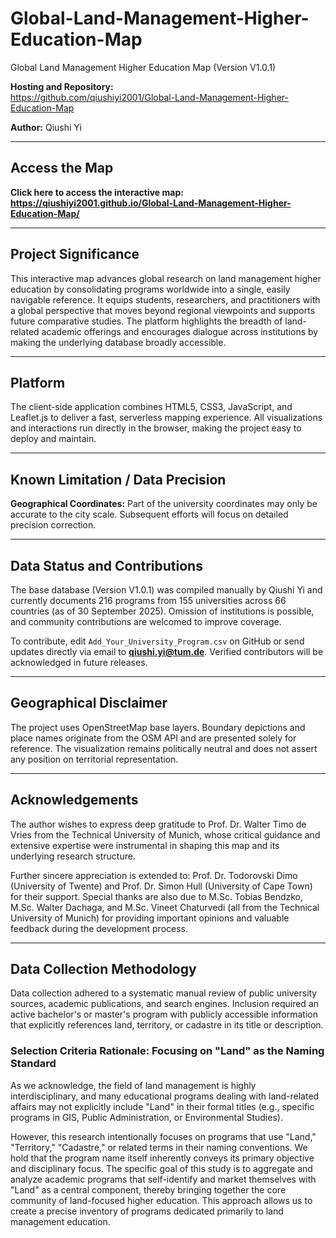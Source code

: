 # Global-Land-Management-Higher-Education-Map

Global Land Management Higher Education Map (Version V1.0.1)

**Hosting and Repository:**  
https://github.com/qiushiyi2001/Global-Land-Management-Higher-Education-Map

**Author:** Qiushi Yi

---

## **Access the Map**

**Click here to access the interactive map:**  
**https://qiushiyi2001.github.io/Global-Land-Management-Higher-Education-Map/**

---

## **Project Significance**

This interactive map advances global research on land management higher education by consolidating programs worldwide into a single, easily navigable reference. It equips students, researchers, and practitioners with a global perspective that moves beyond regional viewpoints and supports future comparative studies. The platform highlights the breadth of land-related academic offerings and encourages dialogue across institutions by making the underlying database broadly accessible.

---

## **Platform**

The client-side application combines HTML5, CSS3, JavaScript, and Leaflet.js to deliver a fast, serverless mapping experience. All visualizations and interactions run directly in the browser, making the project easy to deploy and maintain.

---

## **Known Limitation / Data Precision**

**Geographical Coordinates:** Part of the university coordinates may only be accurate to the city scale. Subsequent efforts will focus on detailed precision correction.

---

## **Data Status and Contributions**

The base database (Version V1.0.1) was compiled manually by Qiushi Yi and currently documents 216 programs from 155 universities across 66 countries (as of 30 September 2025). Omission of institutions is possible, and community contributions are welcomed to improve coverage.

To contribute, edit `Add_Your_University_Program.csv` on GitHub or send updates directly via email to **qiushi.yi@tum.de**. Verified contributors will be acknowledged in future releases.

---

## **Geographical Disclaimer**

The project uses OpenStreetMap base layers. Boundary depictions and place names originate from the OSM API and are presented solely for reference. The visualization remains politically neutral and does not assert any position on territorial representation.

---

## **Acknowledgements**

The author wishes to express deep gratitude to Prof. Dr. Walter Timo de Vries from the Technical University of Munich, whose critical guidance and extensive expertise were instrumental in shaping this map and its underlying research structure.

Further sincere appreciation is extended to: Prof. Dr. Todorovski Dimo (University of Twente) and Prof. Dr. Simon Hull (University of Cape Town) for their support. Special thanks are also due to M.Sc. Tobias Bendzko, M.Sc. Walter Dachaga, and M.Sc. Vineet Chaturvedi (all from the Technical University of Munich) for providing important opinions and valuable feedback during the development process.

---

## **Data Collection Methodology**

Data collection adhered to a systematic manual review of public university sources, academic publications, and search engines. Inclusion required an active bachelor's or master's program with publicly accessible information that explicitly references land, territory, or cadastre in its title or description.

### **Selection Criteria Rationale: Focusing on "Land" as the Naming Standard**

As we acknowledge, the field of land management is highly interdisciplinary, and many educational programs dealing with land-related affairs may not explicitly include "Land" in their formal titles (e.g., specific programs in GIS, Public Administration, or Environmental Studies).

However, this research intentionally focuses on programs that use "Land," "Territory," "Cadastre," or related terms in their naming conventions. We hold that the program name itself inherently conveys its primary objective and disciplinary focus. The specific goal of this study is to aggregate and analyze academic programs that self-identify and market themselves with "Land" as a central component, thereby bringing together the core community of land-focused higher education. This approach allows us to create a precise inventory of programs dedicated primarily to land management education.

